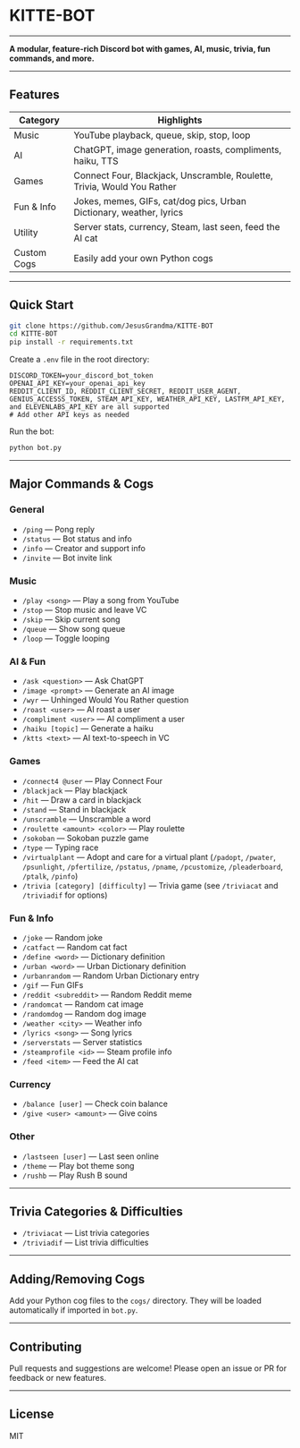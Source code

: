 # KITTE-BOT

---

**A modular, feature-rich Discord bot with games, AI, music, trivia, fun commands, and more.**

---

## Features

| Category      | Highlights                                                                 |
|--------------|----------------------------------------------------------------------------|
| Music        | YouTube playback, queue, skip, stop, loop                                  |
| AI           | ChatGPT, image generation, roasts, compliments, haiku, TTS                 |
| Games        | Connect Four, Blackjack, Unscramble, Roulette, Trivia, Would You Rather    |
| Fun & Info   | Jokes, memes, GIFs, cat/dog pics, Urban Dictionary, weather, lyrics        |
| Utility      | Server stats, currency, Steam, last seen, feed the AI cat                  |
| Custom Cogs  | Easily add your own Python cogs                                            |

---

## Quick Start

```sh
git clone https://github.com/JesusGrandma/KITTE-BOT
cd KITTE-BOT
pip install -r requirements.txt
```

Create a `.env` file in the root directory:
```env
DISCORD_TOKEN=your_discord_bot_token
OPENAI_API_KEY=your_openai_api_key
REDDIT_CLIENT_ID, REDDIT_CLIENT_SECRET, REDDIT_USER_AGENT, GENIUS_ACCESSS_TOKEN, STEAM_API_KEY, WEATHER_API_KEY, LASTFM_API_KEY, and ELEVENLABS_API_KEY are all supported
# Add other API keys as needed 
```

Run the bot:
```sh
python bot.py
```

---

## Major Commands & Cogs

### General
- `/ping` — Pong reply
- `/status` — Bot status and info
- `/info` — Creator and support info
- `/invite` — Bot invite link

### Music
- `/play <song>` — Play a song from YouTube
- `/stop` — Stop music and leave VC
- `/skip` — Skip current song
- `/queue` — Show song queue
- `/loop` — Toggle looping

### AI & Fun
- `/ask <question>` — Ask ChatGPT
- `/image <prompt>` — Generate an AI image
- `/wyr` — Unhinged Would You Rather question
- `/roast <user>` — AI roast a user
- `/compliment <user>` — AI compliment a user
- `/haiku [topic]` — Generate a haiku
- `/ktts <text>` — AI text-to-speech in VC

### Games
- `/connect4 @user` — Play Connect Four
- `/blackjack` — Play blackjack
- `/hit` — Draw a card in blackjack
- `/stand` — Stand in blackjack
- `/unscramble` — Unscramble a word
- `/roulette <amount> <color>` — Play roulette
- `/sokoban` — Sokoban puzzle game
- `/type` — Typing race
- `/virtualplant` — Adopt and care for a virtual plant (`/padopt`, `/pwater`, `/psunlight`, `/pfertilize`, `/pstatus`, `/pname`, `/pcustomize`, `/pleaderboard`, `/ptalk`, `/pinfo`)
- `/trivia [category] [difficulty]` — Trivia game (see `/triviacat` and `/triviadif` for options)

### Fun & Info
- `/joke` — Random joke
- `/catfact` — Random cat fact
- `/define <word>` — Dictionary definition
- `/urban <word>` — Urban Dictionary definition
- `/urbanrandom` — Random Urban Dictionary entry
- `/gif` — Fun GIFs
- `/reddit <subreddit>` — Random Reddit meme
- `/randomcat` — Random cat image
- `/randomdog` — Random dog image
- `/weather <city>` — Weather info
- `/lyrics <song>` — Song lyrics
- `/serverstats` — Server statistics
- `/steamprofile <id>` — Steam profile info
- `/feed <item>` — Feed the AI cat

### Currency
- `/balance [user]` — Check coin balance
- `/give <user> <amount>` — Give coins

### Other
- `/lastseen [user]` — Last seen online
- `/theme` — Play bot theme song
- `/rushb` — Play Rush B sound

---

## Trivia Categories & Difficulties

- `/triviacat` — List trivia categories
- `/triviadif` — List trivia difficulties

---

## Adding/Removing Cogs

Add your Python cog files to the `cogs/` directory. They will be loaded automatically if imported in `bot.py`.

---

## Contributing

Pull requests and suggestions are welcome! Please open an issue or PR for feedback or new features.

---

## License

MIT 
